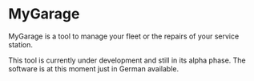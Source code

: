 # MyGarage

MyGarage is a tool to manage your fleet or the repairs of your service station. 

This tool is currently under development and still in its alpha phase. The software is at this moment just in German available.
